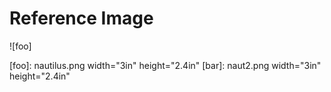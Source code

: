 # Reference Image #

![foo]

[foo]: nautilus.png width="3in" height="2.4in"
 [bar]: naut2.png width="3in" height="2.4in"

